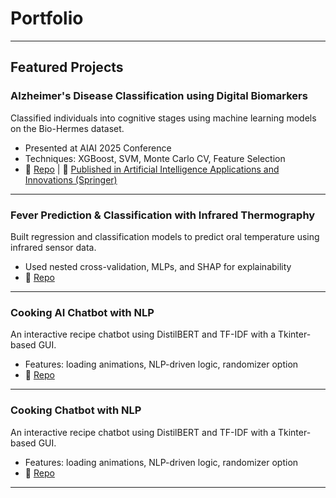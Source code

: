 # Portfolio
---

## Featured Projects

### Alzheimer's Disease Classification using Digital Biomarkers
Classified individuals into cognitive stages using machine learning models on the Bio-Hermes dataset.  
- Presented at AIAI 2025 Conference  
- Techniques: XGBoost, SVM, Monte Carlo CV, Feature Selection  
- 📂 [Repo]([https://github.com/yourusername/alzheimers-biohermes](https://github.com/EoinHoustoun/Alzheimers_Biohermes/blob/main/README.md)) | 📄 [Published in Artificial Intelligence Applications and Innovations (Springer)]((https://link.springer.com/chapter/10.1007/978-3-031-96235-6_5))

---

### Fever Prediction & Classification with Infrared Thermography
Built regression and classification models to predict oral temperature using infrared sensor data.  
- Used nested cross-validation, MLPs, and SHAP for explainability  
- 📂 [Repo](https://github.com/yourusername/infrared-temp-prediction)

---

### Cooking AI Chatbot with NLP
An interactive recipe chatbot using DistilBERT and TF-IDF with a Tkinter-based GUI.  
- Features: loading animations, NLP-driven logic, randomizer option  
- 📂 [Repo](https://github.com/yourusername/ai-cooking-assistant)

---

### Cooking Chatbot with NLP
An interactive recipe chatbot using DistilBERT and TF-IDF with a Tkinter-based GUI.  
- Features: loading animations, NLP-driven logic, randomizer option  
- 📂 [Repo](https://github.com/yourusername/ai-cooking-assistant)

---

